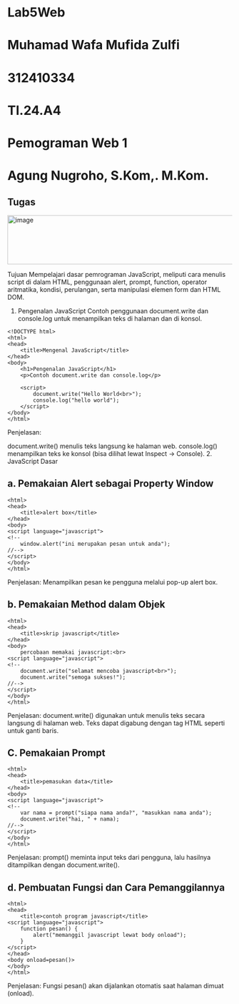 # Lab5Web
# Muhamad Wafa Mufida Zulfi
# 312410334
# TI.24.A4
# Pemograman Web 1
# Agung Nugroho, S.Kom,. M.Kom.

## Tugas 
<img width="510" height="110" alt="image" src="https://github.com/user-attachments/assets/459ef5ea-8b20-4d6b-a5e9-549c13601cd8" />

Tujuan
Mempelajari dasar pemrograman JavaScript, meliputi cara menulis script di dalam HTML, penggunaan alert, prompt, function, operator aritmatika, kondisi, perulangan, serta manipulasi elemen form dan HTML DOM.

1. Pengenalan JavaScript
Contoh penggunaan document.write dan console.log untuk menampilkan teks di halaman dan di konsol.
```
<!DOCTYPE html>
<html>
<head>
    <title>Mengenal JavaScript</title>
</head>
<body>
    <h1>Pengenalan JavaScript</h1>
    <p>Contoh document.write dan console.log</p>

    <script>
        document.write("Hello World<br>");
        console.log("hello world");
    </script>
</body>
</html>
```
Penjelasan:

document.write() menulis teks langsung ke halaman web.
console.log() menampilkan teks ke konsol (bisa dilihat lewat Inspect → Console).
2. JavaScript Dasar

## a. Pemakaian Alert sebagai Property Window
```
<html>
<head>
    <title>alert box</title>
</head>
<body>
<script language="javascript">
<!--
    window.alert("ini merupakan pesan untuk anda");
//-->
</script>
</body>
</html>
```
Penjelasan: Menampilkan pesan ke pengguna melalui pop-up alert box.

## b. Pemakaian Method dalam Objek
```
<html>
<head>
    <title>skrip javascript</title>
</head>
<body>
    percobaan memakai javascript:<br>
<script language="javascript">
<!--
    document.write("selamat mencoba javascript<br>");
    document.write("semoga sukses!");
//-->
</script>
</body>
</html>
```
Penjelasan:
document.write() digunakan untuk menulis teks secara langsung di halaman web.
Teks dapat digabung dengan tag HTML seperti <br> untuk ganti baris.
## C. Pemakaian Prompt
```
<html>
<head>
    <title>pemasukan data</title>
</head>
<body>
<script language="javascript">
<!--
    var nama = prompt("siapa nama anda?", "masukkan nama anda");
    document.write("hai, " + nama);
//-->
</script>
</body>
</html>
```
Penjelasan: prompt() meminta input teks dari pengguna, lalu hasilnya ditampilkan dengan document.write().

## d. Pembuatan Fungsi dan Cara Pemanggilannya
```
<html>
<head>
    <title>contoh program javascript</title>
<script language="javascript">
    function pesan() {
        alert("memanggil javascript lewat body onload");
    }
</script>
</head>
<body onload=pesan()>
</body>
</html>
```
Penjelasan: Fungsi pesan() akan dijalankan otomatis saat halaman dimuat (onload).

